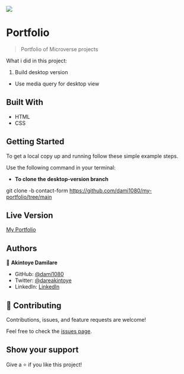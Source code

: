 ![](https://img.shields.io/badge/Microverse-blueviolet)

# Portfolio

> Portfolio of Microverse projects



What i did  in this project:

1. Build desktop version

* Use media query for desktop view


## Built With

- HTML
- CSS


## Getting Started

To get a local copy up and running follow these simple example steps.

Use the following command in your terminal:

* **To clone the desktop-version branch**

git clone -b contact-form https://github.com/dami1080/my-portfolio/tree/main

## Live Version

[My Portfolio](https://dami1080.github.io/my-portfolio/)

## Authors

👤 **Akintoye Damilare**

- GitHub: [@dami1080](https://github.com/dami1080)
- Twitter: [@dareakintoye](https://twitter.com/DareAkintoye)
- LinkedIn: [LinkedIn](https://www.linkedin.com/in/damilare-akintoyee-7b2248174/)


## 🤝 Contributing

Contributions, issues, and feature requests are welcome!

Feel free to check the [issues page](https://github.com/dami1080/my-portfolio/issues).

## Show your support

Give a ⭐️ if you like this project!
